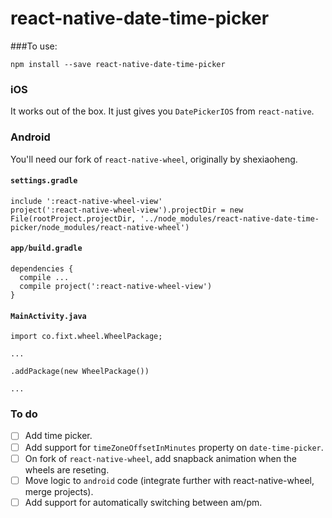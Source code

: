 # react-native-date-time-picker

###To use:

```
npm install --save react-native-date-time-picker
```

### iOS
It works out of the box.  It just gives you `DatePickerIOS` from `react-native`.

### Android
You'll need our fork of `react-native-wheel`, originally by shexiaoheng.
#### `settings.gradle`
```
include ':react-native-wheel-view'
project(':react-native-wheel-view').projectDir = new File(rootProject.projectDir, '../node_modules/react-native-date-time-picker/node_modules/react-native-wheel')
```

#### `app/build.gradle`
```
dependencies {
  compile ...
  compile project(':react-native-wheel-view')
}
```

#### `MainActivity.java`
```
import co.fixt.wheel.WheelPackage;

...

.addPackage(new WheelPackage())

...
```

### To do
- [ ] Add time picker.
- [ ] Add support for `timeZoneOffsetInMinutes` property on `date-time-picker`.
- [ ] On fork of `react-native-wheel`, add snapback animation when the wheels are reseting.
- [ ] Move logic to `android` code (integrate further with react-native-wheel, merge projects).
- [ ] Add support for automatically switching between am/pm.
